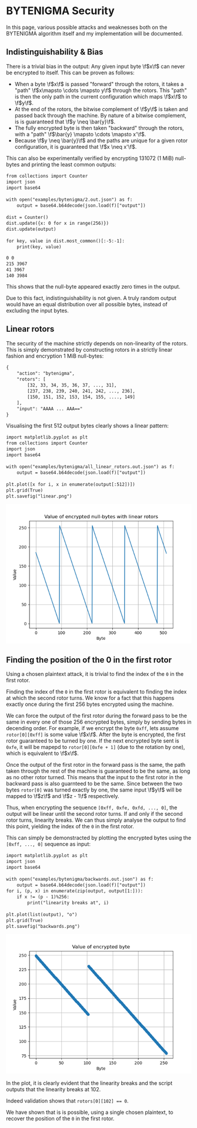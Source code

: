 # BYTENIGMA Security

In this page, various possible attacks and weaknesses both on the BYTENIGMA algorithm itself and my implementation will be documented.

## Indistinguishability & Bias

There is a trivial bias in the output: Any given input byte \f$x\f$ can never be encrypted to itself. This can be proven as follows:

- When a byte \f$x\f$ is passed "forward" through the rotors, it takes a "path" \f$x\mapsto \cdots \mapsto y\f$ through the rotors. This "path" is then the only path in the current configuration which maps \f$x\f$ to \f$y\f$. 
- At the end of the rotors, the bitwise complement of \f$y\f$ is taken and passed back through the machine. By nature of a bitwise complement, is is guaranteed that \f$y \neq \bar{y}\f$.
- The fully encrypted byte is then taken "backward" through the rotors, with a "path" \f$\bar{y} \mapsto \cdots \mapsto x'\f$.
- Because \f$y \neq \bar{y}\f$ and the paths are unique for a given rotor configuration, it is guaranteed that \f$x \neq x'\f$.

This can also be experimentally verified by encrypting 131072 (1 MiB) null-bytes and printing the least common outputs:

~~~~~~~~~~~~~{.py}
from collections import Counter
import json
import base64

with open("examples/bytenigma/2.out.json") as f:
    output = base64.b64decode(json.load(f)["output"])

dist = Counter()
dist.update({x: 0 for x in range(256)})
dist.update(output)

for key, value in dist.most_common()[:-5:-1]:
    print(key, value)
~~~~~~~~~~~~~

~~~~~~~~~~~~~
0 0
215 3967
41 3967
140 3984
~~~~~~~~~~~~~

This shows that the null-byte appeared exactly zero times in the output.

Due to this fact, indistinguishability is not given. A truly random output would have an equal distribution over all possible bytes, instead of excluding the input bytes.

## Linear rotors

The security of the machine strictly depends on non-linearity of the rotors. This is simply demonstrated by constructing rotors in a strictly linear fashion and encryption 1 MiB null-bytes:

~~~~~~~~~~~~~{.json}
{
    "action": "bytenigma",
    "rotors": [ 
        [32, 33, 34, 35, 36, 37, ..., 31],
        [237, 238, 239, 240, 241, 242, ..., 236],
        [150, 151, 152, 153, 154, 155, ...., 149]
    ],
    "input": "AAAA ... AAA=="
}
~~~~~~~~~~~~~

Visualising the first 512 output bytes clearly shows a linear pattern:

~~~~~~~~~~~~~{.py}
import matplotlib.pyplot as plt
from collections import Counter
import json
import base64

with open("examples/bytenigma/all_linear_rotors.out.json") as f:
    output = base64.b64decode(json.load(f)["output"])

plt.plot([x for i, x in enumerate(output[:512])])
plt.grid(True)
plt.savefig("linear.png")
~~~~~~~~~~~~~

![Value of the first 512 output bytes encrypted using linear rotors](linear.png)

## Finding the position of the 0 in the first rotor

Using a chosen plaintext attack, it is trivial to find the index of the `0` in the first rotor.

Finding the index of the `0` in the first rotor is equivalent to finding the index at which the second rotor turns. We know for a fact that this happens exactly once during the first 256 bytes encrypted using the machine.

We can force the output of the first rotor during the forward pass to be the same in every one of those 256 encrypted bytes, simply by sending bytes in decending order. For example, if we encrypt the byte `0xff`, lets assume `rotor[0][0xff]` is some value \f$x\f$. After the byte is encrypted, the first rotor guaranteed to be turned by one. If the next encrypted byte sent is `0xfe`, it will be mapepd to `rotor[0][0xfe + 1]` (due to the rotation by one), which is equivalent to \f$x\f$.

Once the output of the first rotor in the forward pass is the same, the path taken through the rest of the machine is guaranteed to be the same, as long as no other rotor turned. This means that the input to the first rotor in the backward pass is also guarnteed to be the same. Since between the two bytes `rotor[0]` was turned exactly by one, the same input \f$y\f$ will be mapped to \f$z\f$ and \f$z - 1\f$ respectively.

Thus, when encrypting the sequence `[0xff, 0xfe, 0xfd, ..., 0]`, the output will be linear until the second rotor turns. If and only if the second rotor turns, linearity breaks. We can thus simply analyse the output to find this point, yielding the index of the `0` in the first rotor.

This can simply be demonstracted by plotting the encrypted bytes using the `[0xff, ..., 0]` sequence as input:

~~~~~~~~~~~~~{.py}
import matplotlib.pyplot as plt
import json
import base64

with open("examples/bytenigma/backwards.out.json") as f:
    output = base64.b64decode(json.load(f)["output"])
for i, (p, x) in enumerate(zip(output, output[1:])):
    if x != (p - 1)%256:
        print("linearity breaks at", i)

plt.plot(list(output), "o")
plt.grid(True)
plt.savefig("backwards.png")
~~~~~~~~~~~~~

![Linearity break at index 0x66 indicates that the second rotor has turned](backwards.png)

In the plot, it is clearly evident that the linearity breaks and the script outputs that the linearity breaks at 102.

Indeed validation shows that `rotors[0][102] == 0`.

We have shown that is is possible, using a single chosen plaintext, to recover the position of the `0` in the first rotor.
